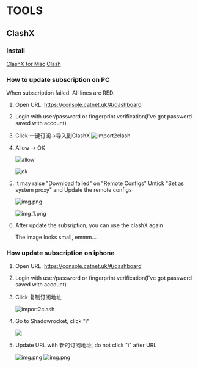 # TOOLS
## ClashX

### Install
[ClashX for Mac](https://github.com/yichengchen/clashX)
[Clash](https://github.com/Dreamacro/clash)

### How to update subscription on PC
When subscription failed. All lines are RED.

1. Open URL: https://console.catnet.uk/#/dashboard
2. Login with user/password or fingerprint verification(I've got password saved with account)
3. Click 一键订阅->导入到ClashX
   ![import2clash](images/clashx_import2clash.png)
4. Allow -> OK
   
   ![allow](images/clashx_allow.png)

   ![ok](images/clashx_add_remote_config_ok.png)

5. It may raise "Download failed" on "Remote Configs"
   Untick "Set as system proxy" and Update the remote configs

   ![img.png](images/clashx_system_proxy.png)

   ![img_1.png](images/clashx_update_remote_config.png)
6. After update the subsription, you can use the clashX again
   
   The image looks small, emmm...

### How update subscription on iphone

1. Open URL: https://console.catnet.uk/#/dashboard
2. Login with user/password or fingerprint verification(I've got password saved with account)
3. Click 复制订阅地址

   ![import2clash](images/clashx_import2clash.png)

4. Go to Shadowrocket, click "i"

   ![](images/rocket1.png)
5. Update URL with 新的订阅地址, do not click "i" after URL

   ![img.png](images/reocket2.png)
   ![img.png](images/rocket3.png)
